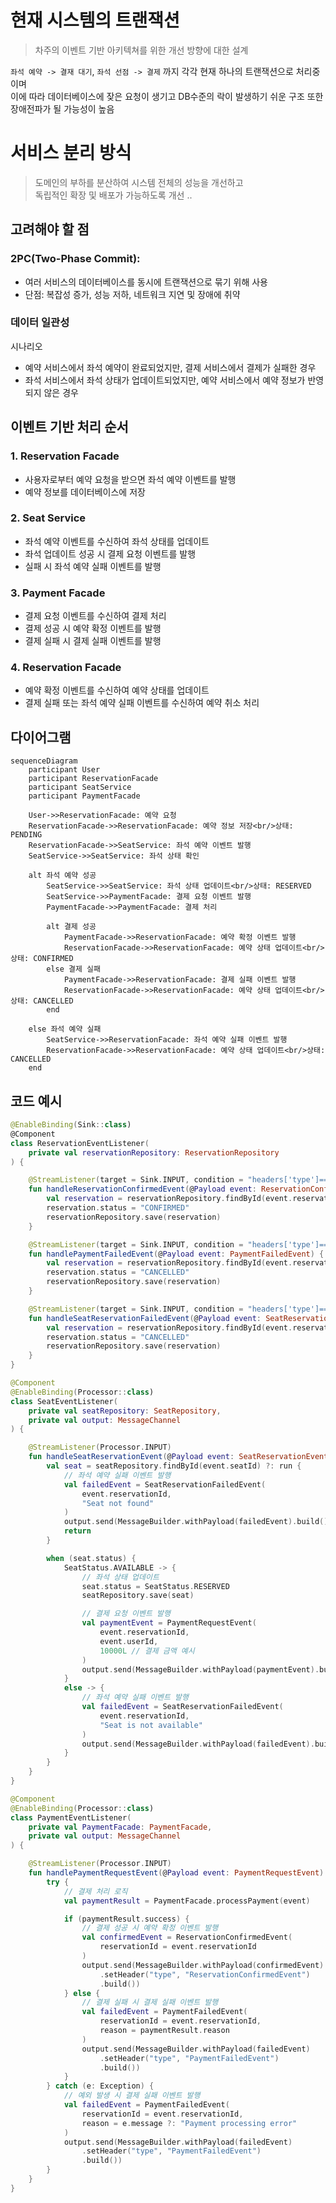 # 현재 시스템의 트랜잭션

> 차주의 이벤트 기반 아키텍쳐를 위한 개선 방향에 대한 설계

```좌석 예약 -> 결재 대기```, ```좌석 선점 -> 결제``` 까지 각각 현재 하나의 트랜잭션으로 처리중이며  
이에 따라 데이터베이스에 잦은 요청이 생기고 DB수준의 락이 발생하기 쉬운 구조
또한 장애전파가 될 가능성이 높음

# 서비스 분리 방식

> 도메인의 부하를 분산하여 시스템 전체의 성능을 개선하고  
> 독립적인 확장 및 배포가 가능하도록 개선 ..

## 고려해야 할 점

### 2PC(Two-Phase Commit):

- 여러 서비스의 데이터베이스를 동시에 트랜잭션으로 묶기 위해 사용
- 단점: 복잡성 증가, 성능 저하, 네트워크 지연 및 장애에 취약

### 데이터 일관성

시나리오

- 예약 서비스에서 좌석 예약이 완료되었지만, 결제 서비스에서 결제가 실패한 경우
- 좌석 서비스에서 좌석 상태가 업데이트되었지만, 예약 서비스에서 예약 정보가 반영되지 않은 경우

## 이벤트 기반 처리 순서

### 1. Reservation Facade

- 사용자로부터 예약 요청을 받으면 좌석 예약 이벤트를 발행
- 예약 정보를 데이터베이스에 저장

### 2. Seat Service

- 좌석 예약 이벤트를 수신하여 좌석 상태를 업데이트
- 좌석 업데이트 성공 시 결제 요청 이벤트를 발행
- 실패 시 좌석 예약 실패 이벤트를 발행

### 3. Payment Facade

- 결제 요청 이벤트를 수신하여 결제 처리
- 결제 성공 시 예약 확정 이벤트를 발행
- 결제 실패 시 결제 실패 이벤트를 발행

### 4. Reservation Facade

- 예약 확정 이벤트를 수신하여 예약 상태를 업데이트
- 결제 실패 또는 좌석 예약 실패 이벤트를 수신하여 예약 취소 처리

## 다이어그램
```mermaid
sequenceDiagram
    participant User
    participant ReservationFacade
    participant SeatService
    participant PaymentFacade

    User->>ReservationFacade: 예약 요청
    ReservationFacade->>ReservationFacade: 예약 정보 저장<br/>상태: PENDING
    ReservationFacade->>SeatService: 좌석 예약 이벤트 발행
    SeatService->>SeatService: 좌석 상태 확인

    alt 좌석 예약 성공
        SeatService->>SeatService: 좌석 상태 업데이트<br/>상태: RESERVED
        SeatService->>PaymentFacade: 결제 요청 이벤트 발행
        PaymentFacade->>PaymentFacade: 결제 처리

        alt 결제 성공
            PaymentFacade->>ReservationFacade: 예약 확정 이벤트 발행
            ReservationFacade->>ReservationFacade: 예약 상태 업데이트<br/>상태: CONFIRMED
        else 결제 실패
            PaymentFacade->>ReservationFacade: 결제 실패 이벤트 발행
            ReservationFacade->>ReservationFacade: 예약 상태 업데이트<br/>상태: CANCELLED
        end

    else 좌석 예약 실패
        SeatService->>ReservationFacade: 좌석 예약 실패 이벤트 발행
        ReservationFacade->>ReservationFacade: 예약 상태 업데이트<br/>상태: CANCELLED
    end
```

## 코드 예시
```kotlin
@EnableBinding(Sink::class)
@Component
class ReservationEventListener(
    private val reservationRepository: ReservationRepository
) {

    @StreamListener(target = Sink.INPUT, condition = "headers['type']=='ReservationConfirmedEvent'")
    fun handleReservationConfirmedEvent(@Payload event: ReservationConfirmedEvent) {
        val reservation = reservationRepository.findById(event.reservationId) ?: return
        reservation.status = "CONFIRMED"
        reservationRepository.save(reservation)
    }

    @StreamListener(target = Sink.INPUT, condition = "headers['type']=='PaymentFailedEvent'")
    fun handlePaymentFailedEvent(@Payload event: PaymentFailedEvent) {
        val reservation = reservationRepository.findById(event.reservationId) ?: return
        reservation.status = "CANCELLED"
        reservationRepository.save(reservation)
    }

    @StreamListener(target = Sink.INPUT, condition = "headers['type']=='SeatReservationFailedEvent'")
    fun handleSeatReservationFailedEvent(@Payload event: SeatReservationFailedEvent) {
        val reservation = reservationRepository.findById(event.reservationId) ?: return
        reservation.status = "CANCELLED"
        reservationRepository.save(reservation)
    }
}

@Component
@EnableBinding(Processor::class)
class SeatEventListener(
    private val seatRepository: SeatRepository,
    private val output: MessageChannel
) {

    @StreamListener(Processor.INPUT)
    fun handleSeatReservationEvent(@Payload event: SeatReservationEvent) {
        val seat = seatRepository.findById(event.seatId) ?: run {
            // 좌석 예약 실패 이벤트 발행
            val failedEvent = SeatReservationFailedEvent(
                event.reservationId,
                "Seat not found"
            )
            output.send(MessageBuilder.withPayload(failedEvent).build())
            return
        }

        when (seat.status) {
            SeatStatus.AVAILABLE -> {
                // 좌석 상태 업데이트
                seat.status = SeatStatus.RESERVED
                seatRepository.save(seat)

                // 결제 요청 이벤트 발행
                val paymentEvent = PaymentRequestEvent(
                    event.reservationId,
                    event.userId,
                    10000L // 결제 금액 예시
                )
                output.send(MessageBuilder.withPayload(paymentEvent).build())
            }
            else -> {
                // 좌석 예약 실패 이벤트 발행
                val failedEvent = SeatReservationFailedEvent(
                    event.reservationId,
                    "Seat is not available"
                )
                output.send(MessageBuilder.withPayload(failedEvent).build())
            }
        }
    }
}

@Component
@EnableBinding(Processor::class)
class PaymentEventListener(
    private val PaymentFacade: PaymentFacade,
    private val output: MessageChannel
) {

    @StreamListener(Processor.INPUT)
    fun handlePaymentRequestEvent(@Payload event: PaymentRequestEvent) {
        try {
            // 결제 처리 로직
            val paymentResult = PaymentFacade.processPayment(event)

            if (paymentResult.success) {
                // 결제 성공 시 예약 확정 이벤트 발행
                val confirmedEvent = ReservationConfirmedEvent(
                    reservationId = event.reservationId
                )
                output.send(MessageBuilder.withPayload(confirmedEvent)
                    .setHeader("type", "ReservationConfirmedEvent")
                    .build())
            } else {
                // 결제 실패 시 결제 실패 이벤트 발행
                val failedEvent = PaymentFailedEvent(
                    reservationId = event.reservationId,
                    reason = paymentResult.reason
                )
                output.send(MessageBuilder.withPayload(failedEvent)
                    .setHeader("type", "PaymentFailedEvent")
                    .build())
            }
        } catch (e: Exception) {
            // 예외 발생 시 결제 실패 이벤트 발행
            val failedEvent = PaymentFailedEvent(
                reservationId = event.reservationId,
                reason = e.message ?: "Payment processing error"
            )
            output.send(MessageBuilder.withPayload(failedEvent)
                .setHeader("type", "PaymentFailedEvent")
                .build())
        }
    }
}
```

